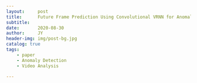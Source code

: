 ```yaml
---
layout:     post
title:      Future Frame Prediction Using Convolutional VRNN for Anomaly Detection
subtitle:   
date:       2020-08-30
author:     JY
header-img: img/post-bg.jpg
catalog: true
tags:
    - paper
    - Anomaly Detection
    - Video Analysis

---
```




